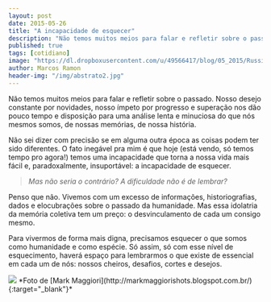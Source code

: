 ```yaml
---
layout: post
date: 2015-05-26
title: "A incapacidade de esquecer"
description: "Não temos muitos meios para falar e refletir sobre o passado. Nosso desejo constante por novidades, nosso ímpeto por progresso e superação nos dão pouco tempo e disposição para uma análise lenta e minuciosa do que nós mesmos somos, de nossas memórias, de nossa história."
published: true
tags: [cotidiano]
image: "https://dl.dropboxusercontent.com/u/49566417/blog/05_2015/RussianGIrlSwimming.jpg"
author: Marcos Ramon
header-img: "/img/abstrato2.jpg"
---
```


Não temos muitos meios para falar e refletir sobre o passado. Nosso desejo constante por novidades, nosso ímpeto por progresso e superação nos dão pouco tempo e disposição para uma análise lenta e minuciosa do que nós mesmos somos, de nossas memórias, de nossa história.

Não sei dizer com precisão se em alguma outra época as coisas podem ter sido diferentes. O fato inegável pra mim é que hoje (está vendo, só temos tempo pro agora!) temos uma incapacidade que torna a nossa vida mais fácil e, paradoxalmente, insuportável: a incapacidade de esquecer.

> *Mas não seria o contrário? A dificuldade não é de lembrar?*

Penso que não. Vivemos com um excesso de informações, historiografias, dados e elocubrações sobre o passado da humanidade. Mas essa idolatria da memória coletiva tem um preço: o desvinculamento de cada um consigo mesmo.

Para vivermos de forma mais digna, precisamos esquecer o que somos como humanidade e como espécie. Só assim, só com esse nível de esquecimento, haverá espaço para lembrarmos o que existe de essencial em cada um de nós: nossos cheiros, desafios, cortes e desejos.  

<img src="https://dl.dropboxusercontent.com/u/49566417/blog/05_2015/RussianGIrlSwimming.jpg">
*Foto de [Mark Maggiori](http://markmaggiorishots.blogspot.com.br/){:target="_blank"}*
